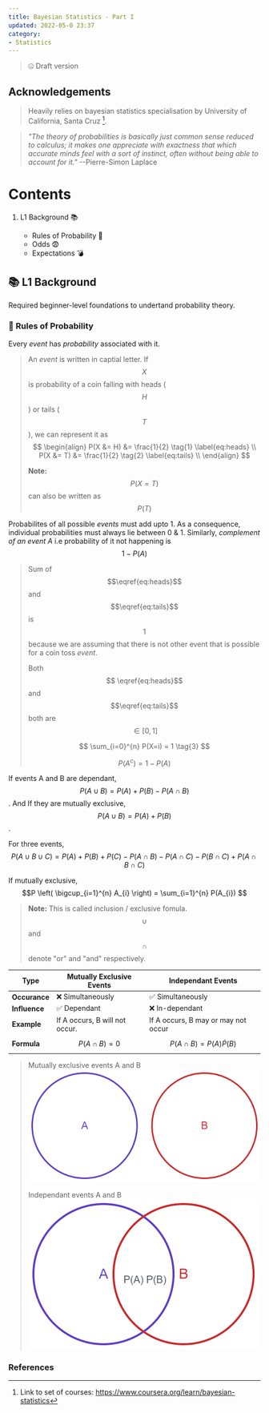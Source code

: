 ```yaml
---
title: Bayesian Statistics - Part I
updated: 2022-05-0 23:37
category: 
- Statistics
---
```


> 🤐 Draft version

## Acknowledgements

> Heavily relies on bayesian statistics specialisation by University of California, Santa Cruz [^1].

>  *"The theory of probabilities is basically just common sense reduced to calculus; it makes one appreciate with exactness that which accurate minds feel with a sort of instinct, often without being able to account for it."* --Pierre-Simon Laplace

<div class="divider"></div>

# Contents

1. L1 Background 📚

    - Rules of Probability 📐
    - Odds 😨
    - Expectations 💣


<div class="divider"></div>


## 📚 L1 Background

Required beginner-level foundations to undertand probability theory.

### 📐 Rules of Probability

Every *event* has *probability* associated with it.

> An *event* is written in captial letter. If $$X$$ is probability of a coin falling with heads ($$H$$) or tails ($$T$$), we can represent it as
> $$
> \begin{align}
> P(X  &= H) &= \frac{1}{2} \tag{1} \label{eq:heads} \\
> P(X  &= T) &= \frac{1}{2} \tag{2} \label{eq:tails} \\
> \end{align}
> $$
>
> **Note:** $$P(X=T)$$ can also be written as $$P(T)$$

Probabilites of all possible *events* must add upto 1. As a consequence, individual probabilities must always lie between 0 & 1. Similarly, *complement of an event A* i.e probability of it not happening is $$1 - P(A)$$

> Sum of $$\eqref{eq:heads}$$ and $$\eqref{eq:tails}$$ is $$1$$ because we are assuming that there is not other event that is possible for a coin toss *event*.
> 
> Both $$ \eqref{eq:heads}$$ and $$\eqref{eq:tails}$$ both are $$\in [0, 1]$$
> 
> $$ \sum_{i=0}^{n} P(X=i) = 1 \tag{3} $$
> 
> $$ P(A^{c}) = 1 - P(A) \tag{4} $$

If events A and B are dependant, $$P(A\cup B) = P(A) + P(B) - P(A\cap B)$$. And If they are mutually exclusive, $$P(A\cup B) = P(A) + P(B)$$. 

For three events, $$P(A \cup B \cup C) = P(A) + P(B) + P(C) − P(A \cap B) − P(A \cap C) − P(B \cap C) + P(A \cap B \cap C)$$

If mutually exclusive, $$P \left( \bigcup_{i=1}^{n} A_{i} \right) = \sum_{i=1}^{n} P(A_{i}) $$

> **Note:** This is called inclusion / exclusive fomula. $$\cup$$ and $$\cap$$ denote "or" and "and" respectively.

**Type** | **Mutually Exclusive Events** | **Independant Events** 
--- | --- | ---
**Occurance** | ❌ Simultaneously | ✅ Simultaneously
**Influence** | ✅ Dependant | ❌ In-dependant |
**Example** | If A occurs, B will not occur. | If A occurs, B may or may not occur 
**Formula** | $$P(A\cap B) = 0$$ | $$P(A\cap B) = P(A)\dot P(B)$$

> Mutually exclusive events A and B
> ![mute](assets/blogs/bstats/mut-exclusive.png) 
>
> Independant events A and B
> ![indep](assets/blogs/bstats/indep.png)

<div class="divider"></div>

### References

[^1]: Link to set of courses: https://www.coursera.org/learn/bayesian-statistics